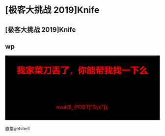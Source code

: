 # \[极客大挑战 2019]Knife

## \[极客大挑战 2019]Knife

## wp

![](<../.gitbook/assets/image (32).png>)

直接getshell
